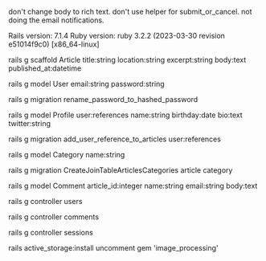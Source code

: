 don't change body to rich text.
don't use helper for submit_or_cancel.
not doing the email notifications.

Rails version: 7.1.4
Ruby version: ruby 3.2.2 (2023-03-30 revision e51014f9c0) [x86_64-linux]

rails g scaffold Article title:string location:string excerpt:string body:text published_at:datetime

rails g model User email:string password:string

rails g migration rename_password_to_hashed_password

rails g model Profile user:references name:string birthday:date bio:text twitter:string

rails g migration add_user_reference_to_articles user:references

rails g model Category name:string

rails g migration CreateJoinTableArticlesCategories article category

rails g model Comment article_id:integer name:string email:string body:text

rails g controller users

rails g controller comments

rails g controller sessions

rails active_storage:install
uncomment gem 'image_processing'